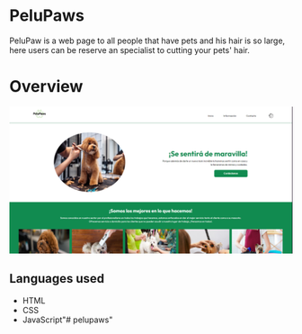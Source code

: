 # PeluPaws
PeluPaw is a  web page to all people that have pets and his hair is so large, here users can be reserve an specialist to cutting your pets' hair.

# Overview

![Screenshot](/assets/img/screenshot.png)

## Languages used
- HTML
- CSS
- JavaScript"# pelupaws" 